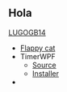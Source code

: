 ## Hola

[LUGOGB14](https://hugogmochi.github.io)
- [Flappy cat](https://hugogmochi.github.io/Flappy%20cat%20game/1.2.4.html)
- TimerWPF
    - [Source](https://github.com/HugoGB14/TimerWPF)
    - [Installer](https://hugogmochi.github.io/timerSetup.msi)
- 

<!--
**HugoGB14/hugogb14** is a ✨ _special_ ✨ repository because its `README.md` (this file) appears on your GitHub profile.

Here are some ideas to get you started:

- 🔭 I’m currently working on ...
- 🌱 I’m currently learning ...
- 👯 I’m looking to collaborate on ...
- 🤔 I’m looking for help with ...
- 💬 Ask me about ...
- 📫 How to reach me: ...
- 😄 Pronouns: ...
- ⚡ Fun fact: ...
-->
